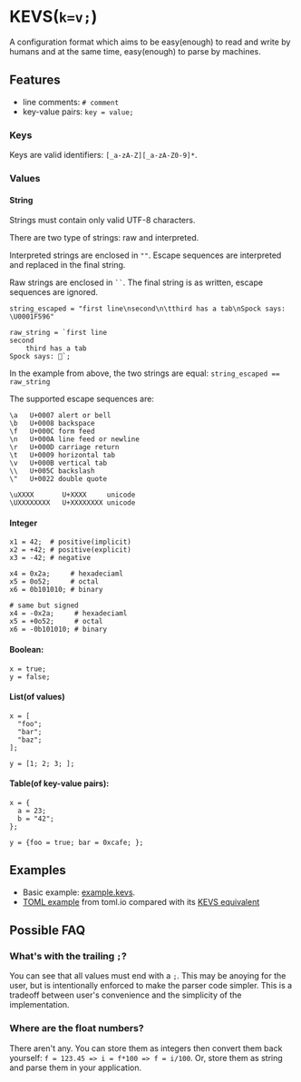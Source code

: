 # KEVS(`k=v;`)

A configuration format which aims to be easy(enough) to read and write by humans and at the same time, easy(enough) to parse by machines.

## Features

- line comments: `# comment`
- key-value pairs: `key = value;`

### Keys

Keys are valid identifiers: `[_a-zA-Z][_a-zA-Z0-9]*`.

### Values

#### String

Strings must contain only valid UTF-8 characters.

There are two type of strings: raw and interpreted.

Interpreted strings are enclosed in `""`.
Escape sequences are interpreted and replaced in the final string.

Raw strings are enclosed in ` `` `.
The final string is as written, escape sequences are ignored.

```
string_escaped = "first line\nsecond\n\tthird has a tab\nSpock says: \U0001F596"

raw_string = `first line
second
    third has a tab
Spock says: 🖖`;
```

In the example from above, the two strings are equal: `string_escaped == raw_string`

The supported escape sequences are:

```
\a   U+0007 alert or bell
\b   U+0008 backspace
\f   U+000C form feed
\n   U+000A line feed or newline
\r   U+000D carriage return
\t   U+0009 horizontal tab
\v   U+000B vertical tab
\\   U+005C backslash
\"   U+0022 double quote

\uXXXX       U+XXXX     unicode
\UXXXXXXXX   U+XXXXXXXX unicode
```

#### Integer

```
x1 = 42;  # positive(implicit)
x2 = +42; # positive(explicit)
x3 = -42; # negative

x4 = 0x2a;     # hexadeciaml
x5 = 0o52;     # octal
x6 = 0b101010; # binary

# same but signed
x4 = -0x2a;     # hexadeciaml
x5 = +0o52;     # octal
x6 = -0b101010; # binary
```

#### Boolean:

```
x = true;
y = false;
```

#### List(of values)

```
x = [
  "foo";
  "bar";
  "baz";
];

y = [1; 2; 3; ];
```

#### Table(of key-value pairs):

```
x = {
  a = 23;
  b = "42";
};

y = {foo = true; bar = 0xcafe; };
```

## Examples

- Basic example: [example.kevs](./examples/example.kevs).
- [TOML example](./examples/toml.toml) from toml.io compared with its [KEVS equivalent](./examples/toml.kevs)

## Possible FAQ

### What's with the trailing `;`?

You can see that all values must end with a `;`.
This may be anoying for the user, but is intentionally enforced to make the parser code simpler.
This is a tradeoff between user's convenience and the simplicity of the implementation.

### Where are the float numbers?

There aren't any.
You can store them as integers then convert them back yourself: `f = 123.45 => i = f*100 => f = i/100`.
Or, store them as string and parse them in your application.

